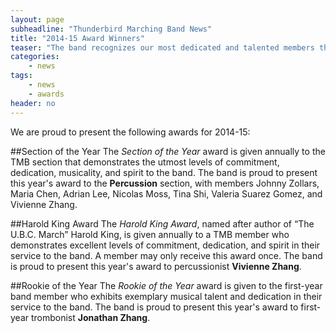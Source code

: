 ```yaml
---
layout: page
subheadline: "Thunderbird Marching Band News"
title: "2014-15 Award Winners"
teaser: "The band recognizes our most dedicated and talented members this season."
categories:
    - news
tags:
    - news
    - awards
header: no
---
```

We are proud to present the following awards for 2014-15:

##Section of the Year
The _Section of the Year_ award is given annually to the TMB section that demonstrates the utmost levels of commitment, dedication, musicality, and spirit to the band. The band is proud to present this year's award to the __Percussion__ section, with members Johnny Zollars, Maria Chen,  Adrian Lee, Nicolas Moss,  Tina Shi, Valeria Suarez Gomez, and  Vivienne Zhang.

##Harold King Award
The _Harold King Award_, named after author of “The U.B.C. March” Harold King, is given annually to a TMB member who demonstrates excellent levels of commitment, dedication, and spirit in their service to the band. A member may only receive this award once. The band is proud to present this year's award to percussionist __Vivienne Zhang__.

##Rookie of the Year
The _Rookie of the Year_ award is given to the first-year band member who exhibits exemplary musical talent and dedication in their service to the band. The band is proud to present this year's award to first-year trombonist __Jonathan Zhang__.